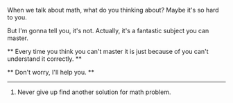 When we talk about math, what do you thinking about? Maybe it's so hard to you.

But I'm gonna tell you, it's not. Actually, it's a fantastic subject you can master.

** Every time you think you can't master it is just because of you can't understand it correctly. **  

** Don't worry, I'll help you. **

___

1. Never give up find another solution for math problem.